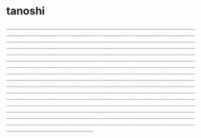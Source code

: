 # tanoshi
.........................................................................................................................................................................................................................................................................................................................................................................................................................................................................................................................................................................................................................................................................................................................................................................................................................................................................................................................................................................................................................................................................................................................................................................................................................................................................................................................................................................................................................................................................................................................................................................................................................................................................................................................................................................................................................................................................................................................................................................................................................................................................................................................